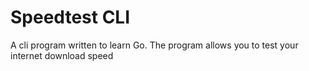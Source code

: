 # Speedtest CLI

A cli program written to learn Go.
The program allows you to test your internet download speed